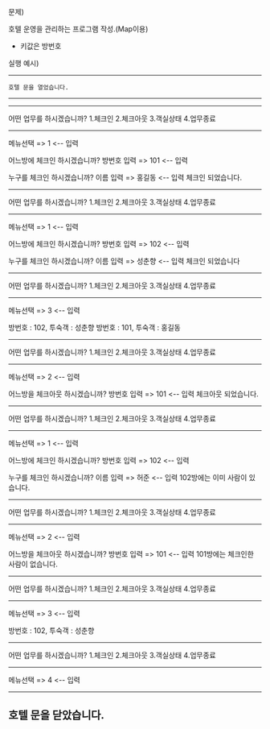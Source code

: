 문제)

호텔 운영을 관리하는 프로그램 작성.(Map이용)
 - 키값은 방번호 
 
실행 예시)

  --------------------------
    호텔 문을 열었습니다.
  --------------------------

  *******************************************
  어떤 업무를 하시겠습니까?
  1.체크인  2.체크아웃 3.객실상태 4.업무종료
  *******************************************
  메뉴선택 => 1 <-- 입력

  어느방에 체크인 하시겠습니까?
  방번호 입력 => 101 <-- 입력

  누구를 체크인 하시겠습니까?
  이름 입력 => 홍길동 <-- 입력
  체크인 되었습니다.

  *******************************************
  어떤 업무를 하시겠습니까?
  1.체크인  2.체크아웃 3.객실상태 4.업무종료
  *******************************************
  메뉴선택 => 1 <-- 입력

  어느방에 체크인 하시겠습니까?
  방번호 입력 => 102 <-- 입력

  누구를 체크인 하시겠습니까?
  이름 입력 => 성춘향 <-- 입력
  체크인 되었습니다

  *******************************************
  어떤 업무를 하시겠습니까?
  1.체크인  2.체크아웃 3.객실상태 4.업무종료
  *******************************************
  메뉴선택 => 3 <-- 입력

  방번호 : 102, 투숙객 : 성춘향
  방번호 : 101, 투숙객 : 홍길동

  *******************************************
  어떤 업무를 하시겠습니까?
  1.체크인  2.체크아웃 3.객실상태 4.업무종료
  *******************************************
  메뉴선택 => 2 <-- 입력

  어느방을 체크아웃 하시겠습니까?
  방번호 입력 => 101 <-- 입력
  체크아웃 되었습니다.

  *******************************************
  어떤 업무를 하시겠습니까?
  1.체크인  2.체크아웃 3.객실상태 4.업무종료
  *******************************************
  메뉴선택 => 1 <-- 입력

  어느방에 체크인 하시겠습니까?
  방번호 입력 => 102 <-- 입력

  누구를 체크인 하시겠습니까?
  이름 입력 => 허준 <-- 입력
  102방에는 이미 사람이 있습니다.

  ******************************************* 
  어떤 업무를 하시겠습니까?
  1.체크인  2.체크아웃 3.객실상태 4.업무종료
  *******************************************
  메뉴선택 => 2 <-- 입력
  
  어느방을 체크아웃 하시겠습니까?
  방번호 입력 => 101 <-- 입력
  101방에는 체크인한 사람이 없습니다.

  *******************************************
  어떤 업무를 하시겠습니까?
  1.체크인  2.체크아웃 3.객실상태 4.업무종료
  *******************************************
  메뉴선택 => 3 <-- 입력

  방번호 : 102, 투숙객 : 성춘향

  *******************************************
  어떤 업무를 하시겠습니까?
  1.체크인  2.체크아웃 3.객실상태 4.업무종료
  *******************************************
  메뉴선택 => 4 <-- 입력

  --------------------------
  호텔 문을 닫았습니다.
  --------------------------
